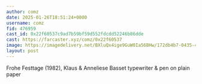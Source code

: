 ```yaml
---
author: comz
date: 2025-01-26T18:51:24+0000
username: comz
fid: 476959
cast_id: 0x22f60537c9ad7b59bf59d552fdcdd52246b86dde
cast: https://farcaster.xyz/comz/0x22f60537
image: https://imagedelivery.net/BXluQx4ige9GuW0Ia56BHw/172db4b7-0435-431b-2842-8960915d3100/original
layout: post
---
```


Frohe Festtage (1982), Klaus & Anneliese Basset
typewriter & pen on plain paper

<img src='https://imagedelivery.net/BXluQx4ige9GuW0Ia56BHw/172db4b7-0435-431b-2842-8960915d3100/original' alt='' referrerpolicy='no-referrer'/>

